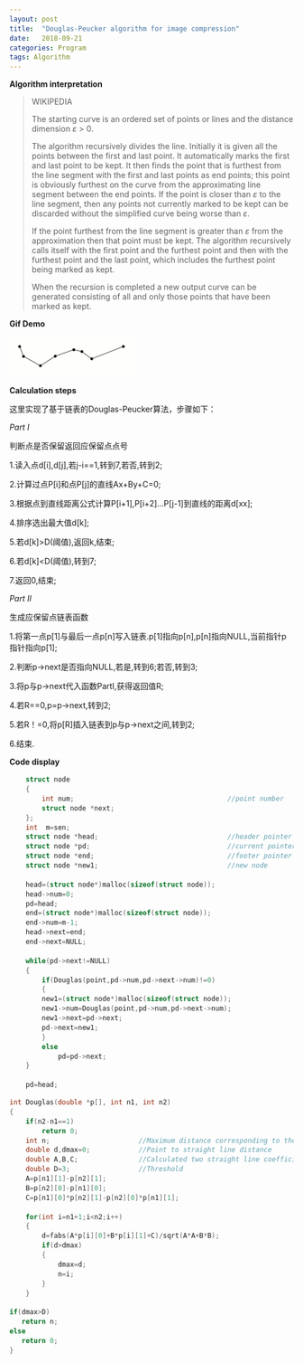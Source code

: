 ```yaml
---
layout: post
title:  "Douglas-Peucker algorithm for image compression"
date:   2018-09-21
categories: Program
tags: Algorithm
---
```




**Algorithm interpretation**

> WIKIPEDIA
>
> The starting curve is an ordered set of points or lines and the distance dimension *ε* > 0.
>
> The algorithm recursively divides the line. Initially it is given all the points between the first and last point. It automatically marks the first and last point to be kept. It then finds the point that is furthest from the line segment with the first and last points as end points; this point is obviously furthest on the curve from the approximating line segment between the end points. If the point is closer than *ε* to the line segment, then any points not currently marked to be kept can be discarded without the simplified curve being worse than *ε*.
>
> If the point furthest from the line segment is greater than *ε* from the approximation then that point must be kept. The algorithm recursively calls itself with the first point and the furthest point and then with the furthest point and the last point, which includes the furthest point being marked as kept.
>
> When the recursion is completed a new output curve can be generated consisting of all and only those points that have been marked as kept. 



**Gif Demo**

![](https://raw.githubusercontent.com/Sardingfish/Sardingfish.github.io/master/image/2018-09-21-Douglas/Douglas-Peucker_animated.gif)



**Calculation steps**

这里实现了基于链表的Douglas-Peucker算法，步骤如下：

*Part I*

判断点是否保留返回应保留点点号

1.读入点d[i],d[j],若j-i==1,转到7,若否,转到2;

2.计算过点P[i]和点P[j]的直线Ax+By+C=0;

3.根据点到直线距离公式计算P[i+1],P[i+2]...P[j-1]到直线的距离d[xx];

4.排序选出最大值d[k];

5.若d[k]>D(阈值),返回k,结束;

6.若d[k]<D(阈值),转到7;

7.返回0,结束;

 

*Part II*

生成应保留点链表函数

1.将第一点p[1]与最后一点p[n]写入链表.p[1]指向p[n],p[n]指向NULL,当前指针p指针指向p[1];

2.判断p->next是否指向NULL,若是,转到6;若否,转到3;

3.将p与p->next代入函数PartI,获得返回值R;

4.若R==0,p=p->next,转到2;

5.若R！=0,将p[R]插入链表到p与p->next之间,转到2;

6.结束.



**Code display**

```c++
	struct node
	{
        int num;                                      //point number
	    struct node *next;
    };
	int  m=sen;
    struct node *head;                                //header pointer
    struct node *pd;                                  //current pointer
    struct node *end;                                 //footer pointer
    struct node *new1;                                //new node

	head=(struct node*)malloc(sizeof(struct node));   
	head->num=0;                                      
    pd=head;                                           
	end=(struct node*)malloc(sizeof(struct node));  
	end->num=m-1;        
	head->next=end;
	end->next=NULL;

	while(pd->next!=NULL)
	{
		if(Douglas(point,pd->num,pd->next->num)!=0)
		{
        new1=(struct node*)malloc(sizeof(struct node)); 
        new1->num=Douglas(point,pd->num,pd->next->num);
		new1->next=pd->next;
		pd->next=new1;
		}
		else
			pd=pd->next;
	}

	pd=head;
```

```c++
int Douglas(double *p[], int n1, int n2)
{
	if(n2-n1==1)
		return 0;
	int n;                      //Maximum distance corresponding to the point number
	double d,dmax=0;            //Point to straight line distance
	double A,B,C;               //Calculated two straight line coefficients
	double D=3;                 //Threshold
	A=p[n1][1]-p[n2][1];                 
	B=p[n2][0]-p[n1][0];                 
	C=p[n1][0]*p[n2][1]-p[n2][0]*p[n1][1];   
	
	for(int i=n1+1;i<n2;i++)
	{
		d=fabs(A*p[i][0]+B*p[i][1]+C)/sqrt(A*A+B*B);             
		if(d>dmax)
		{
			dmax=d;
			n=i;
		}
	}

if(dmax>D)
   return n;
else 
   return 0;
}
```

